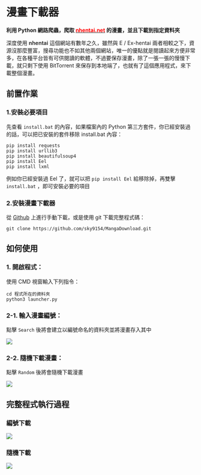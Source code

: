 # 漫畫下載器
**利用 Python 網路爬蟲，爬取 [<font color="red">nhentai.net</font>](https://nhentai.net) 的漫畫，並且下載到指定資料夾**

深度使用 <font color="#333333">**nhentai**</font> 這個網站有數年之久，雖然與 E / Ex-hentai 兩者相較之下，資源沒那麼豐富，搜尋功能也不如其他兩個網站，唯一的優點就是閱讀起來方便非常多，在各種平台皆有可供閱讀的軟體，不過要保存漫畫，除了一張一張的慢慢下載，就只剩下使用 BitTorrent 來保存到本地端了，也就有了這個應用程式，來下載整個漫畫。
## 前置作業
### 1.安裝必要項目
先查看 `install.bat` 的內容，如果檔案內的 Python 第三方套件，你已經安裝過的話，可以把已安裝的套件移除
install.bat 內容：
```
pip install requests
pip install urllib3
pip install beautifulsoup4
pip install Eel
pip install lxml
```
例如你已經安裝過 Eel 了，就可以把 `pip install Eel` 給移除掉，再雙擊 `install.bat` ，即可安裝必要的項目

### 2.安裝漫畫下載器
從 [Github](https://github.com/sky9154/MangaDownload) 上進行手動下載，或是使用 git 下載完整程式碼：
```
git clone https://github.com/sky9154/MangaDownload.git
```
## 如何使用
### 1. 開啟程式：
使用 CMD 視窗輸入下列指令：
```
cd 程式所在的資料夾
python3 launcher.py
```
### 2-1. 輸入漫畫編號：
點擊 `Search` 後將會建立以編號命名的資料夾並將漫畫存入其中

![](https://i.imgur.com/Qfv5bPs.png)
### 2-2. 隨機下載漫畫：
點擊 `Random` 後將會隨機下載漫畫

![](https://i.imgur.com/usxvjMz.png)
## 完整程式執行過程
### 編號下載

![](https://github.com/sky9154/MangaDownload/blob/main/assets/number.gif)

### 隨機下載

![](https://github.com/sky9154/MangaDownload/blob/main/assets/random.gif)
